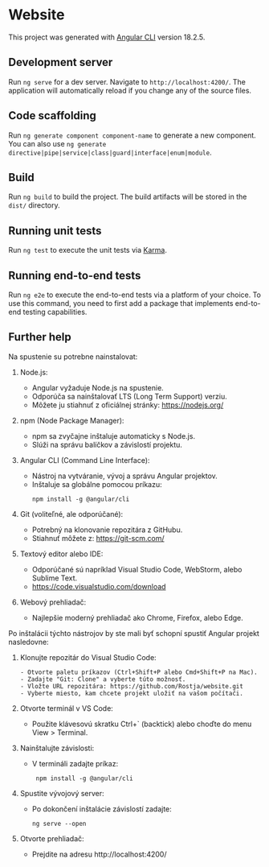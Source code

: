 # Website

This project was generated with [Angular CLI](https://github.com/angular/angular-cli) version 18.2.5.

## Development server

Run `ng serve` for a dev server. Navigate to `http://localhost:4200/`. The application will automatically reload if you change any of the source files.

## Code scaffolding

Run `ng generate component component-name` to generate a new component. You can also use `ng generate directive|pipe|service|class|guard|interface|enum|module`.

## Build

Run `ng build` to build the project. The build artifacts will be stored in the `dist/` directory.

## Running unit tests

Run `ng test` to execute the unit tests via [Karma](https://karma-runner.github.io).

## Running end-to-end tests

Run `ng e2e` to execute the end-to-end tests via a platform of your choice. To use this command, you need to first add a package that implements end-to-end testing capabilities.

## Further help
Na spustenie su potrebne nainstalovat:
1. Node.js:
   - Angular vyžaduje Node.js na spustenie.
   - Odporúča sa nainštalovať LTS (Long Term Support) verziu.
   - Môžete ju stiahnuť z oficiálnej stránky: https://nodejs.org/

2. npm (Node Package Manager):
   - npm sa zvyčajne inštaluje automaticky s Node.js.
   - Slúži na správu balíčkov a závislostí projektu.

3. Angular CLI (Command Line Interface):
   - Nástroj na vytváranie, vývoj a správu Angular projektov.
   - Inštaluje sa globálne pomocou príkazu:
     ```
     npm install -g @angular/cli
     ```

4. Git (voliteľné, ale odporúčané):
   - Potrebný na klonovanie repozitára z GitHubu.
   - Stiahnuť môžete z: https://git-scm.com/

5. Textový editor alebo IDE:
   - Odporúčané sú napríklad Visual Studio Code, WebStorm, alebo Sublime Text.
   - https://code.visualstudio.com/download

6. Webový prehliadač:
   - Najlepšie moderný prehliadač ako Chrome, Firefox, alebo Edge.

Po inštalácii týchto nástrojov by ste mali byť schopní spustiť Angular projekt nasledovne:

1. Klonujte repozitár do Visual Studio Code:
   ```
   - Otvorte paletu príkazov (Ctrl+Shift+P alebo Cmd+Shift+P na Mac).
   - Zadajte "Git: Clone" a vyberte túto možnosť.
   - Vložte URL repozitára: https://github.com/Rostja/website.git
   - Vyberte miesto, kam chcete projekt uložiť na vašom počítači.

2. Otvorte terminál v VS Code:
   - Použite klávesovú skratku Ctrl+` (backtick) alebo choďte do menu View > Terminal.

3. Nainštalujte závislosti:
   - V termináli zadajte príkaz:
     ```
      npm install -g @angular/cli
     ```

4. Spustite vývojový server:
   - Po dokončení inštalácie závislostí zadajte:
     ```
     ng serve --open
     ```

5. Otvorte prehliadač:
   - Prejdite na adresu http://localhost:4200/
   ```

